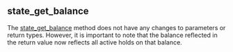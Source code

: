 ## state_get_balance
The [state_get_balance](./rpc-2.0/state_get_balance.json) method does not have any changes to parameters or return types. However, it is important to note that the balance reflected in the return value now reflects all active holds on that balance. 






